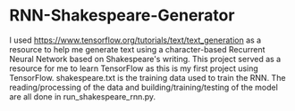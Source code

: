 # RNN-Shakespeare-Generator

I used https://www.tensorflow.org/tutorials/text/text_generation as a resource to help me generate text using a character-based Recurrent Neural Network based on Shakespeare's writing. This project served as a resource for me to learn TensorFlow as this is my first project using TensorFlow. shakespeare.txt is the training data used to train the RNN. The reading/processing of the data and building/training/testing of the model are all done in run_shakespeare_rnn.py.
